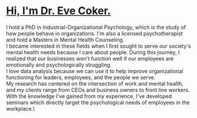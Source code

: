 # <ins> Hi, I'm Dr. Eve Coker. </ins>
I hold a PhD in Industrial-Organizational Psychology, which is the study of how people behave in organizations. I'm also a licensed psychotherapist and hold a Masters in Mental Health Counseling.\
I became interested in these fields when I first sought to serve our society's mental health needs because I care about people. During this journey, I realized that our businesses won't function well if our employees are emotionally and psychologically struggling.\
I love data analysis because we can use it to help improve organizational functioning for leaders, employees, and the people we serve. \
My research has centered on the intersection of work and mental health, and my clients range from CEOs and business owners to front line workers.\
With the knowledge I've gained from my experience, I've developed seminars which directly target the psychological needs of employees in the workplace.\

​

